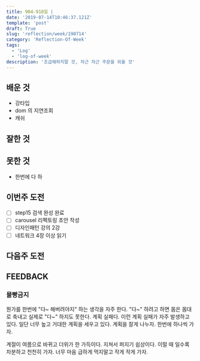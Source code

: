 ```yaml
---
title: 904-910일 |
date: '2019-07-14T10:46:37.121Z'
template: 'post'
draft: True
slug: 'reflection/week/190714'
category: 'Reflection-Of-Week'
tags:
  - 'Log'
  - 'log-of-week'
description: '조급해하지말 것, 차근 차근 주문을 외울 것'
---
```


## 배운 것

- 강타입
- dom 의 지연조회 
- 캐쉬

## 잘한 것



## 못한 것

- 한번에 다 하

## 이번주 도전

- [ ] step15 검색 완성 완료
- [ ] carousel 리펙토링 초안 작성  
- [ ] 디자인패턴 강의 2강 
- [ ] 네트워크 4장 이상 읽기

## 다음주 도전



## FEEDBACK

### 몰빵금지 

뭔가를 한번에 "다~ 해버려야지" 하는 생각을 자주 한다. "다~"  하려고 하면 몸은 몸대로 축내고 실제로 "다~" 하지도 못한다. 계획 실패다. 이런 계획 실패가 자주 발생하고 있다. 일단 너무 높고 거대한 계획을 세우고 있다. 계획을 잘게 나누자. 한번에 하나씩 가자. 

계절이 여름으로 바뀌고 더위가 한 가득이다. 지쳐서 퍼지기 쉽상이다. 이럴 때 일수록 차분하고 천천히 가자. 너무 마음 급하게 먹지말고 작게 작게 가자.  

